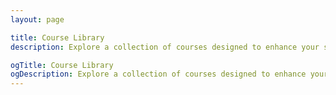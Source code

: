 ```yaml
---
layout: page

title: Course Library
description: Explore a collection of courses designed to enhance your skills in AI, productivity, and professional development. Filter by category and level to find the perfect course for you.

ogTitle: Course Library
ogDescription: Explore a collection of courses designed to enhance your skills in AI, productivity, and professional development. Filter by category and level to find the perfect course for you.
---
```

<script setup>
import CourseList from '../components/course-elements/CourseList.vue'
</script>

<CourseList />
